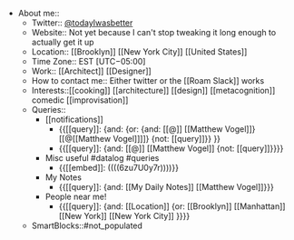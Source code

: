 - About me::
    - Twitter:: [@todayIwasbetter](https://twitter.com/todayIwasbetter)
    - Website:: Not yet because I can't stop tweaking it long enough to actually get it up
    - Location:: [[Brooklyn]] [[New York City]] [[United States]]
    - Time Zone:: EST [UTC−05:00]
    - Work:: [[Architect]] [[Designer]]
    - How to contact me:: Either twitter or the [[Roam Slack]] works 
    - Interests::[[cooking]] [[architecture]] [[design]] [[metacognition]] comedic [[improvisation]] 
    - Queries::
        - [[notifications]]
            - {{[[query]]: {and: {or: {and: [[@]] [[Matthew Vogel]]} [[@[[Matthew Vogel]]]]} {not: [[query]]}} }}
            - {{[[query]]: {and: [[@]] [[Matthew Vogel]] {not: [[query]]}}}}
        - Misc useful #datalog #queries
            - {{[[embed]]: ((((6zu7U0y7r))))}}
        - My Notes
            - {{[[query]]: {and: [[My Daily Notes]] [[Matthew Vogel]]}}}
        - People near me!
            - {{[[query]]: {and: [[Location]] {or: [[Brooklyn]] [[Manhattan]] [[New York]] [[New York City]] }}}}
    - SmartBlocks::#not_populated
